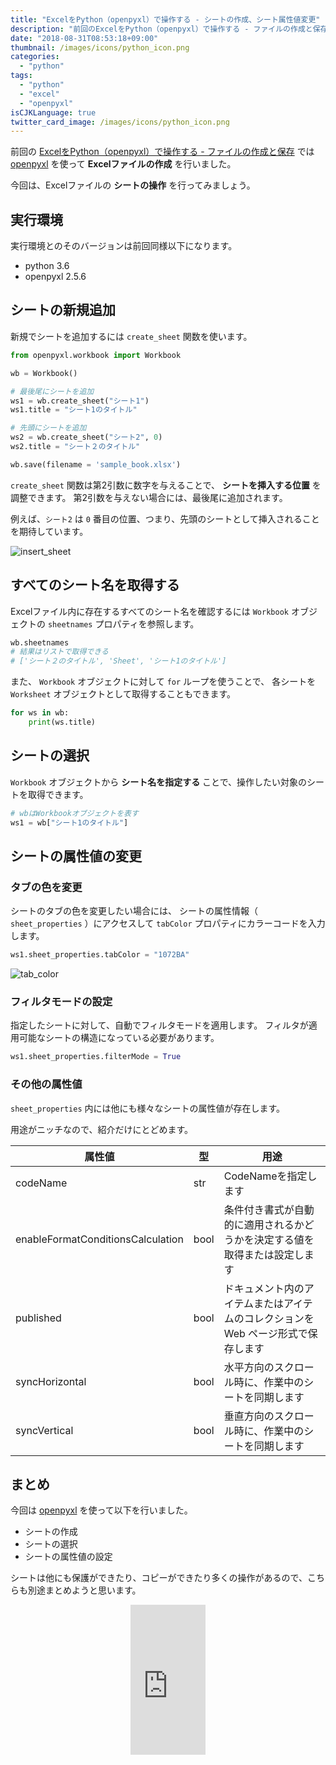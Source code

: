 ```yaml
---
title: "ExcelをPython（openpyxl）で操作する - シートの作成、シート属性値変更"
description: "前回のExcelをPython（openpyxl）で操作する - ファイルの作成と保存ではopenpyxlを使って、Excelファイルの作成を行いました。今回はシートの操作を行ってみましょう。"
date: "2018-08-31T08:53:18+09:00"
thumbnail: /images/icons/python_icon.png
categories:
  - "python"
tags:
  - "python"
  - "excel"
  - "openpyxl"
isCJKLanguage: true
twitter_card_image: /images/icons/python_icon.png
---
```


前回の [ExcelをPython（openpyxl）で操作する - ファイルの作成と保存](/post/python/create-excel-with-openpyxl/) では [openpyxl](https://openpyxl.readthedocs.io/en/stable/index.html) を使って **Excelファイルの作成** を行いました。

今回は、Excelファイルの **シートの操作** を行ってみましょう。

## 実行環境

実行環境とのそのバージョンは前回同様以下になります。

* python 3.6
* openpyxl 2.5.6

## シートの新規追加

新規でシートを追加するには `create_sheet` 関数を使います。

```python
from openpyxl.workbook import Workbook

wb = Workbook()

# 最後尾にシートを追加
ws1 = wb.create_sheet("シート1")
ws1.title = "シート1のタイトル"

# 先頭にシートを追加
ws2 = wb.create_sheet("シート2", 0)
ws2.title = "シート２のタイトル"

wb.save(filename = 'sample_book.xlsx')
```

`create_sheet` 関数は第2引数に数字を与えることで、 **シートを挿入する位置** を調整できます。
第2引数を与えない場合には、最後尾に追加されます。

例えば、`シート2` は `0` 番目の位置、つまり、先頭のシートとして挿入されることを期待しています。

![insert_sheet](/images/20180831/insert_sheet.png)

## すべてのシート名を取得する

Excelファイル内に存在するすべてのシート名を確認するには `Workbook` オブジェクトの `sheetnames` プロパティを参照します。

```python
wb.sheetnames
# 結果はリストで取得できる
# ['シート２のタイトル', 'Sheet', 'シート1のタイトル']
```

また、 `Workbook` オブジェクトに対して `for` ループを使うことで、 各シートを `Worksheet` オブジェクトとして取得することもできます。 

```python
for ws in wb:
    print(ws.title)
```

## シートの選択

`Workbook` オブジェクトから **シート名を指定する** ことで、操作したい対象のシートを取得できます。

```python
# wbはWorkbookオブジェクトを表す
ws1 = wb["シート1のタイトル"]
```

## シートの属性値の変更

### タブの色を変更

シートのタブの色を変更したい場合には、 シートの属性情報（ `sheet_properties` ）にアクセスして
`tabColor` プロパティにカラーコードを入力します。

```python
ws1.sheet_properties.tabColor = "1072BA"
```

![tab_color](/images/20180831/tab_color.png)

### フィルタモードの設定

指定したシートに対して、自動でフィルタモードを適用します。
フィルタが適用可能なシートの構造になっている必要があります。

```python
ws1.sheet_properties.filterMode = True
```

### その他の属性値

`sheet_properties` 内には他にも様々なシートの属性値が存在します。

用途がニッチなので、紹介だけにとどめます。

|属性値|型|用途|
|-----|-----|-----|
|codeName|str|CodeNameを指定します|
|enableFormatConditionsCalculation|bool|条件付き書式が自動的に適用されるかどうかを決定する値を取得または設定します|
|published|bool|ドキュメント内のアイテムまたはアイテムのコレクションを Web ページ形式で保存します|
|syncHorizontal|bool|水平方向のスクロール時に、作業中のシートを同期します|
|syncVertical|bool|垂直方向のスクロール時に、作業中のシートを同期します|

## まとめ

今回は [openpyxl](https://openpyxl.readthedocs.io/en/stable/index.html) を使って以下を行いました。

* シートの作成
* シートの選択
* シートの属性値の設定

シートは他にも保護ができたり、コピーができたり多くの操作があるので、こちらも別途まとめようと思います。

<div align="center">
<iframe style="width:120px;height:240px;" marginwidth="0" marginheight="0" scrolling="no" frameborder="0" src="https://rcm-fe.amazon-adsystem.com/e/cm?ref=qf_sp_asin_til&t=soudegesu-22&m=amazon&o=9&p=8&l=as1&IS2=1&detail=1&asins=487311778X&linkId=dead5d9ca736c61a64b07ba1b39b3222&bc1=ffffff&lt1=_blank&fc1=333333&lc1=0066c0&bg1=ffffff&f=ifr">
</iframe>
</div><br>
